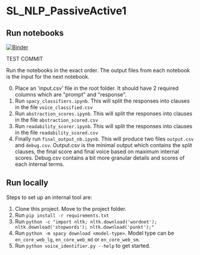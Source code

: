 # SL_NLP_PassiveActive1
## Run notebooks
[![Binder](https://mybinder.org/badge.svg)](https://mybinder.org/v2/gh/perspegrity5/SL_NLP_PassiveActive1/master)

TEST COMMIT


Run the notebooks in the exact order. The output files from each notebook is the input for the next notebook. 

0. Place an 'input.csv' file in the root folder. It should have 2 required columns which are "prompt" and "response".
1. Run `spacy_classifiers.ipynb`. This will split the responses into clauses in the file `voice_classified.csv`
2. Run `abstraction_scores.ipynb`. This will split the responses into clauses in the file `abstraction_scored.csv`
3. Run `readability_scorer.ipynb`. This will split the responses into clauses in the file `readability_scored.csv`
4. Finally run `final_output_nb.ipynb`. This will produce two files `output.csv` and `debug.csv`. Output.csv is the minimal output which contains the split clauses, the final score and final voice based on maximum internal scores. Debug.csv contains a bit more granular details and scores of each internal terms.    

## Run locally

Steps to set up an internal tool are:
1. Clone this project. Move to the project folder. 
2. Run `pip install -r requirements.txt`
3. Run `python -c "import nltk; nltk.download('wordnet'); nltk.download('stopwords'); nltk.download('punkt');"`
4. Run `python -m spacy download <model-type>`. Model type can be `en_core_web_lg`, `en_core_web_md` or `en_core_web_sm`.
5. Run `python voice_identifier.py --help` to get started.
